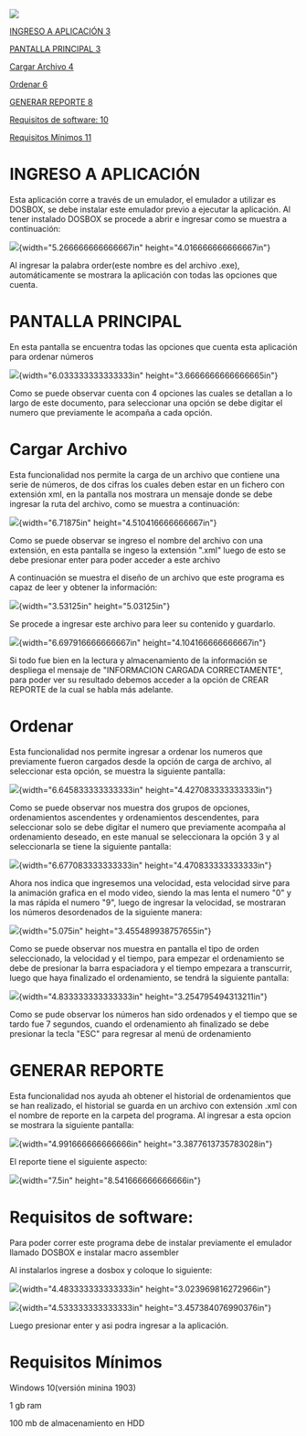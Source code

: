 ![](media/image1.png)





[INGRESO A APLICACIÓN 3](#ingreso-a-aplicación)

[PANTALLA PRINCIPAL 3](#pantalla-principal)

[Cargar Archivo 4](#cargar-archivo)

[Ordenar 6](#ordenar)

[GENERAR REPORTE 8](#generar-reporte)

[Requisitos de software: 10](#requisitos-de-software)

[Requisitos Mínimos 11](#requisitos-mínimos)

# 

# INGRESO A APLICACIÓN

Esta aplicación corre a través de un emulador, el emulador a utilizar es DOSBOX, se debe instalar este emulador previo a ejecutar la aplicación. Al tener instalado DOSBOX se procede a abrir e ingresar como se muestra a continuación:

![](media/image2.png){width="5.266666666666667in" height="4.016666666666667in"}

Al ingresar la palabra order(este nombre es del archivo .exe), automáticamente se mostrara la aplicación con todas las opciones que cuenta.

# PANTALLA PRINCIPAL

En esta pantalla se encuentra todas las opciones que cuenta esta aplicación para ordenar números

![](media/image3.png){width="6.033333333333333in" height="3.6666666666666665in"}

Como se puede observar cuenta con 4 opciones las cuales se detallan a lo largo de este documento, para seleccionar una opción se debe digitar el numero que previamente le acompaña a cada opción.

# Cargar Archivo

Esta funcionalidad nos permite la carga de un archivo que contiene una serie de números, de dos cifras los cuales deben estar en un fichero con extensión xml, en la pantalla nos mostrara un mensaje donde se debe ingresar la ruta del archivo, como se muestra a continuación:

![](media/image4.png){width="6.71875in" height="4.510416666666667in"}

Como se puede observar se ingreso el nombre del archivo con una extensión, en esta pantalla se ingeso la extensión ".xml" luego de esto se debe presionar enter para poder acceder a este archivo

A continuación se muestra el diseño de un archivo que este programa es capaz de leer y obtener la información:

![](media/image5.png){width="3.53125in" height="5.03125in"}

Se procede a ingresar este archivo para leer su contenido y guardarlo.

![](media/image6.png){width="6.697916666666667in" height="4.104166666666667in"}

Si todo fue bien en la lectura y almacenamiento de la información se despliega el mensaje de "INFORMACION CARGADA CORRECTAMENTE", para poder ver su resultado debemos acceder a la opción de CREAR REPORTE de la cual se habla más adelante.

# Ordenar

Esta funcionalidad nos permite ingresar a ordenar los numeros que previamente fueron cargados desde la opción de carga de archivo, al seleccionar esta opción, se muestra la siguiente pantalla:

![](media/image7.png){width="6.645833333333333in" height="4.427083333333333in"}

Como se puede observar nos muestra dos grupos de opciones, ordenamientos ascendentes y ordenamientos descendentes, para seleccionar solo se debe digitar el numero que previamente acompaña al ordenamiento deseado, en este manual se seleccionara la opción 3 y al seleccionarla se tiene la siguiente pantalla:

![](media/image8.png){width="6.677083333333333in" height="4.470833333333333in"}

Ahora nos indica que ingresemos una velocidad, esta velocidad sirve para la animación grafica en el modo video, siendo la mas lenta el numero "0" y la mas rápida el numero "9", luego de ingresar la velocidad, se mostraran los números desordenados de la siguiente manera:

![](media/image9.png){width="5.075in" height="3.455489938757655in"}

Como se puede observar nos muestra en pantalla el tipo de orden seleccionado, la velocidad y el tiempo, para empezar el ordenamiento se debe de presionar la barra espaciadora y el tiempo empezara a transcurrir, luego que haya finalizado el ordenamiento, se tendrá la siguiente pantalla:

![](media/image10.png){width="4.833333333333333in" height="3.254795494313211in"}

Como se pude observar los números han sido ordenados y el tiempo que se tardo fue 7 segundos, cuando el ordenamiento ah finalizado se debe presionar la tecla "ESC" para regresar al menú de ordenamiento

# GENERAR REPORTE

Esta funcionalidad nos ayuda ah obtener el historial de ordenamientos que se han realizado, el historial se guarda en un archivo con extensión .xml con el nombre de reporte en la carpeta del programa. Al ingresar a esta opcion se mostrara la siguiente pantalla:

![](media/image11.png){width="4.991666666666666in" height="3.3877613735783028in"}

El reporte tiene el siguiente aspecto:

![](media/image12.png){width="7.5in" height="8.541666666666666in"}

# Requisitos de software:

Para poder correr este programa debe de instalar previamente el emulador llamado DOSBOX e instalar macro assembler

Al instalarlos ingrese a dosbox y coloque lo siguiente:

![](media/image13.png){width="4.483333333333333in" height="3.023969816272966in"}

![](media/image2.png){width="4.533333333333333in" height="3.457384076990376in"}

Luego presionar enter y asi podra ingresar a la aplicación.

# Requisitos Mínimos

Windows 10(versión minina 1903)

1 gb ram

100 mb de almacenamiento en HDD
